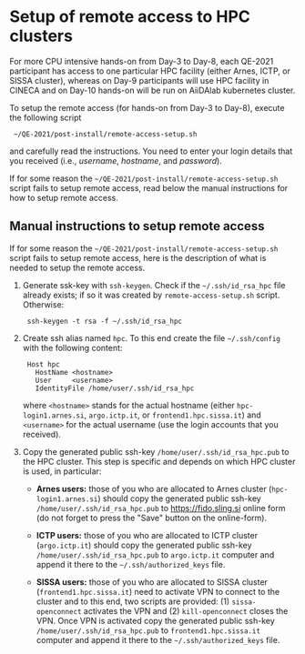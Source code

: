 # Setup of remote access to HPC clusters

For more CPU intensive hands-on from Day-3 to Day-8, each QE-2021
participant has access to one particular HPC facility (either Arnes,
ICTP, or SISSA cluster), whereas on Day-9 participants will use HPC
facility in CINECA and on Day-10 hands-on will be run on AiiDAlab
kubernetes cluster.

To setup the remote access (for hands-on from Day-3 to Day-8), execute
the following script

     ~/QE-2021/post-install/remote-access-setup.sh
     
and carefully read the instructions. You need to enter your login
details that you received (i.e., *username*, *hostname*, and
*password*). 

If for some reason the `~/QE-2021/post-install/remote-access-setup.sh`
script fails to setup remote access, read below the manual instructions
for how to setup remote access.

## Manual instructions to setup remote access

If for some reason the `~/QE-2021/post-install/remote-access-setup.sh`
script fails to setup remote access, here is the description of what
is needed to setup the remote access. 

1. Generate ssk-key with `ssh-keygen`. Check if the
   `~/.ssh/id_rsa_hpc` file already exists; if so it was
   created by `remote-access-setup.sh` script. Otherwise:

        ssh-keygen -t rsa -f ~/.ssh/id_rsa_hpc
   
   
   
2. Create ssh alias named `hpc`. To this end create the file
   `~/.ssh/config` with the following content:
   
        Host hpc
          HostName <hostname>
          User     <username>
          IdentityFile /home/user/.ssh/id_rsa_hpc
          
   where `<hostname>` stands for the actual hostname (either
   `hpc-login1.arnes.si`, `argo.ictp.it`, or `frontend1.hpc.sissa.it`)
   and `<username>` for the actual username (use the login accounts that
   you received).

3. Copy the generated public ssh-key `/home/user/.ssh/id_rsa_hpc.pub` to the
   HPC cluster. This step is specific and depends on which HPC cluster
   is used, in particular:
   
   - **Arnes users:** those of you who are allocated to Arnes cluster
   (`hpc-login1.arnes.si`) should copy the generated public ssh-key
   `/home/user/.ssh/id_rsa_hpc.pub` to https://fido.sling.si online form
   (do not forget to press the "Save" button on the online-form).
   
   - **ICTP users:** those of you who are allocated to ICTP cluster
   (`argo.ictp.it`) should copy the generated public ssh-key
   `/home/user/.ssh/id_rsa_hpc.pub` to `argo.ictp.it` computer and append
   it there to the `~/.ssh/authorized_keys` file.
   
   - **SISSA users:** those of you who are allocated to SISSA cluster
   (`frontend1.hpc.sissa.it`) need to activate VPN to connect to the
   cluster and to this end, two scripts are provided: (1)
   `sissa-openconnect` activates the VPN and (2) `kill-openconnect`
   closes the VPN. Once VPN is activated copy the generated public
   ssh-key `/home/user/.ssh/id_rsa_hpc.pub` to
   `frontend1.hpc.sissa.it` computer and append it there to the
   `~/.ssh/authorized_keys` file.
